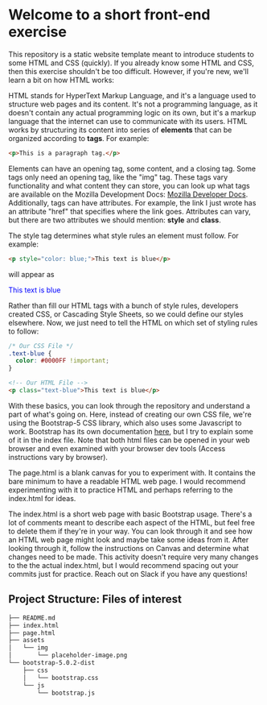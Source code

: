 # Welcome to a short front-end exercise

This repository is a static website template meant to introduce students to some HTML and CSS (quickly). If you already know some HTML and CSS, then this exercise shouldn't be too difficult. However, if you're new, we'll learn a bit on how HTML works:

HTML stands for HyperText Markup Language, and it's a language used to structure web pages and its content. It's not a programming language, as it doesn't contain any actual programming logic on its own, but it's a markup language that the internet can use to communicate with its users. HTML works by structuring its content into series of <b>elements</b> that can be organized according to <b>tags</b>. For example:

```html
<p>This is a paragraph tag.</p>
```

Elements can have an opening tag, some content, and a closing tag. Some tags only need an opening tag, like the "img" tag. These tags vary functionality and what content they can store, you can look up what tags are available on the Mozilla Development Docs: <a href="https://developer.mozilla.org/en-US/">Mozilla Developer Docs</a>. Additionally, tags can have attributes. For example, the link I just wrote has an attribute "href" that specifies where the link goes. Attributes can vary, but there are two attributes we should mention: <b>style</b> and <b>class</b>.

The style tag determines what style rules an element must follow. For example:
```html
<p style="color: blue;">This text is blue</p>
```
will appear as <p style="color: blue;">This text is blue</p>

Rather than fill our HTML tags with a bunch of style rules, developers created CSS, or Cascading Style Sheets, so we could define our styles elsewhere. Now, we just need to tell the HTML on which set of styling rules to follow:

```css
/* Our CSS File */
.text-blue {
  color: #0000FF !important;
}
```
```html
<!-- Our HTML File -->
<p class="text-blue">This text is blue</p>
```

With these basics, you can look through the repository and understand a part of what's going on. Here, instead of creating our own CSS file, we're using the Bootstrap-5 CSS library, which also uses some Javascript to work. Bootstrap has its own documentation <a href="https://getbootstrap.com/docs/5.1/getting-started/introduction/">here</a>, but I try to explain some of it in the index file. Note that both html files can be opened in your web browser and even examined with your browser dev tools (Access instructions vary by browser).

The page.html is a blank canvas for you to experiment with. It contains the bare minimum to have a readable HTML web page. I would recommend experimenting with it to practice HTML and perhaps referring to the index.html for ideas.

The index.html is a short web page with basic Bootstrap usage. There's a lot of comments meant to describe each aspect of the HTML, but feel free to delete them if they're in your way. You can look through it and see how an HTML web page might look and maybe take some ideas from it. After looking through it, follow the instructions on Canvas and determine what changes need to be made. This activity doesn't require very many changes to the the actual index.html, but I would recommend spacing out your commits just for practice. Reach out on Slack if you have any questions!

Project Structure: Files of interest
--------

  ```sh
  ├── README.md
  ├── index.html
  ├── page.html
  ├── assets
  │   └── img
  │       └── placeholder-image.png
  └── bootstrap-5.0.2-dist
      ├── css
      │   └── bootstrap.css
      └── js
          └── bootstrap.js
  ```